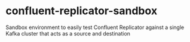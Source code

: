 # confluent-replicator-sandbox
Sandbox environment to easily test Confluent Replicator against a single Kafka cluster that acts as a source and destination
